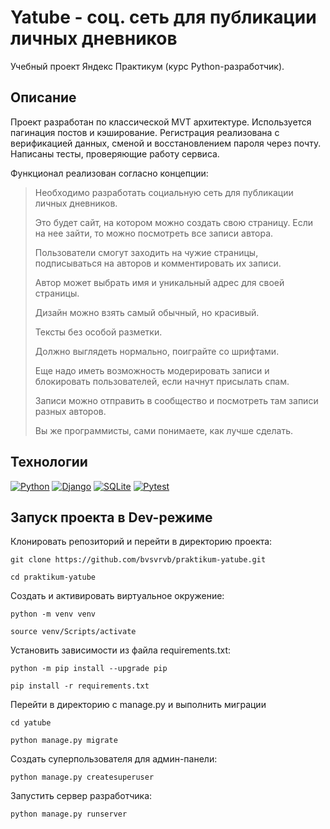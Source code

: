 # Yatube - соц. сеть для публикации личных дневников
Учебный проект Яндекс Практикум (курс Python-разработчик).

## Описание
Проект разработан по классической MVT архитектуре. Используется пагинация постов и
кэширование. Регистрация реализована с верификацией данных, сменой и восстановлением
пароля через почту. Написаны тесты, проверяющие работу сервиса.

Функционал реализован согласно концепции:
> Необходимо разработать социальную сеть для публикации личных дневников.
> 
> Это будет сайт, на котором можно создать свою страницу. Если на нее зайти, то можно посмотреть все записи автора.
> 
> Пользователи смогут заходить на чужие страницы, подписываться на авторов и комментировать их записи. 
> 
> Автор может выбрать имя и уникальный адрес для своей страницы. 
> 
> Дизайн можно взять самый обычный, но красивый.
> 
> Тексты без особой разметки. 
> 
> Должно выглядеть нормально, поиграйте со шрифтами.
> 
> Еще надо иметь возможность модерировать записи и блокировать пользователей, если начнут присылать спам.
> 
> Записи можно отправить в сообщество и посмотреть там записи разных авторов.
>
> Вы же программисты, сами понимаете, как лучше сделать.

## Технологии
[![Python](https://img.shields.io/badge/Python-3.7-3776AB?logo=python)](https://www.python.org/)
[![Django](https://img.shields.io/badge/Django-2.2-092E20?&logo=django)](https://www.djangoproject.com/)
[![SQLite](https://img.shields.io/badge/SQLite-3-003B57?logo=sqlite)](https://www.sqlite.org/)
[![Pytest](https://img.shields.io/badge/pytest-grey?logo=pytest)](https://pytest.org/)

## Запуск проекта в Dev-режиме
Клонировать репозиторий и перейти в директорию проекта:
```
git clone https://github.com/bvsvrvb/praktikum-yatube.git
```
```
cd praktikum-yatube
```
Cоздать и активировать виртуальное окружение:
```
python -m venv venv
```
```
source venv/Scripts/activate
```
Установить зависимости из файла requirements.txt:
```
python -m pip install --upgrade pip
```
```
pip install -r requirements.txt
```
Перейти в директорию с manage.py и выполнить миграции
```
cd yatube
```
```
python manage.py migrate
```
Создать суперпользователя для админ-панели:
```
python manage.py createsuperuser
```
Запустить сервер разработчика:
```
python manage.py runserver
```
